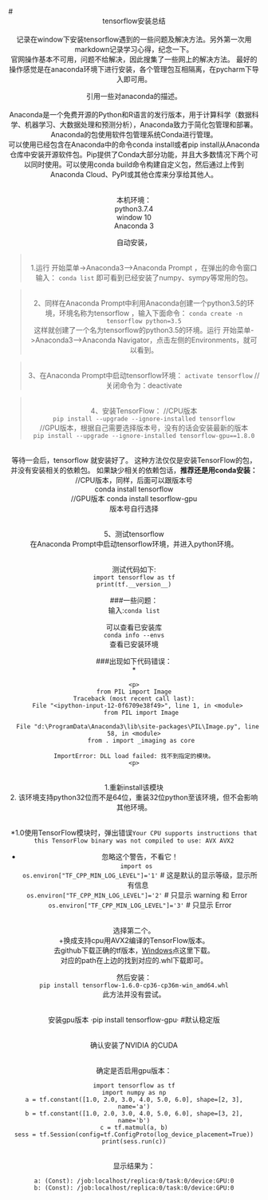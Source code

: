 <br/>
# <center>tensorflow安装总结<center>
<br>记录在window下安装tensorflow遇到的一些问题及解决方法。另外第一次用markdown记录学习心得，纪念一下。<br>
官网操作基本不可用，问题不给解决，因此搜集了一些网上的解决方法。
最好的操作感觉是在anaconda环境下进行安装，各个管理包互相隔离，在pycharm下导入即可用。

引用一些对anaconda的描述。     
<br>Anaconda是一个免费开源的Python和R语言的发行版本，用于计算科学（数据科学、机器学习、大数据处理和预测分析），Anaconda致力于简化包管理和部署。Anaconda的包使用软件包管理系统Conda进行管理。
<br>可以使用已经包含在Anaconda中的命令conda install或者pip install从Anaconda仓库中安装开源软件包。Pip提供了Conda大部分功能，并且大多数情况下两个可以同时使用。可以使用conda build命令构建自定义包，然后通过上传到Anaconda Cloud、PyPI或其他仓库来分享给其他人。<br>

<br>本机环境：
<br>python3.7.4
<br>window 10
<br>Anaconda 3

自动安装，
><br>1.运行 开始菜单->Anaconda3—>Anaconda Prompt ，在弹出的命令窗口输入：
>`conda list`
>即可看到已经安装了numpy、sympy等常用的包。

><br>2、同样在Anaconda Prompt中利用Anaconda创建一个python3.5的环境，环境名称为tensorflow ，输入下面命令：
`conda create -n tensorflow python=3.5`
<br>这样就创建了一个名为tensorflow的python3.5的环境。运行 开始菜单->Anaconda3—>Anaconda Navigator，点击左侧的Environments，就可以看到。

><br>3、在Anaconda Prompt中启动tensorflow环境：
>`activate tensorflow`
  //关闭命令为：deactivate

><br>4、安装TensorFlow：
>//CPU版本
<br>`pip install --upgrade --ignore-installed tensorflow`
<br>//GPU版本，根据自己需要选择版本号，没有的话会安装最新的版本
<br>`pip install --upgrade --ignore-installed tensorflow-gpu==1.8.0`

<br>等待一会后，tensorflow 就安装好了。 
这种方法仅仅是安装TensorFlow的包，并没有安装相关的依赖包。 
如果缺少相关的依赖包话，**推荐还是用conda安装：**
<br>//CPU版本，同样，后面可以跟版本号
<br>conda install tensorflow
<br>//GPU版本
conda install tesorflow-gpu
<br>版本号自行选择

<br>5、测试tensorflow            
在Anaconda Prompt中启动tensorflow环境，并进入python环境。

<br>测试代码如下:
<br>`import tensorflow as tf`
<br>`print(tf.__version__)`

###一些问题：
<br>输入:`conda list`
       
可以查看已安装库
<br>`conda info --envs`
<br>查看已安装环境

###出现如下代码错误：
<br>*
```
<p>
from PIL import Image
Traceback (most recent call last):
  File "<ipython-input-12-0f6709e38f49>", line 1, in <module>
    from PIL import Image

  File "d:\ProgramData\Anaconda3\lib\site-packages\PIL\Image.py", line 58, in <module>
    from . import _imaging as core

ImportError: DLL load failed: 找不到指定的模块。
<p>
```
<br>1.重新install该模块
<br>2. 该环境支持python32位而不是64位，重装32位python至该环境，但不会影响其他环境。

<br>*1.0使用TensorFlow模块时，弹出错误`Your CPU supports instructions that this TensorFlow binary was not compiled to use: AVX AVX2`
+	 忽略这个警告，不看它！
<br>`import os  `
<br>`os.environ["TF_CPP_MIN_LOG_LEVEL"]='1'` # 这是默认的显示等级，显示所有信息  
<br>`os.environ["TF_CPP_MIN_LOG_LEVEL"]='2'` # 只显示 warning 和 Error   
<br>`os.environ["TF_CPP_MIN_LOG_LEVEL"]='3'` # 只显示 Error

<br>选择第二个。
<br>+换成支持cpu用AVX2编译的TensorFlow版本。
<br>去github下载正确的tf版本，[Windows](https://github.com/fo40225/tensorflow-windows-wheel)点这里下载。
<br>对应的path在上边的找到对应的.whl下载即可。

然后安装：
<br>`pip install tensorflow-1.6.0-cp36-cp36m-win_amd64.whl`
<br>此方法并没有尝试。

<br>安装gpu版本
·pip install tensorflow-gpu·  #默认稳定版

<br>确认安装了NVIDIA 的CUDA

<br>确定是否启用gpu版本：
```
import tensorflow as tf
import numpy as np
a = tf.constant([1.0, 2.0, 3.0, 4.0, 5.0, 6.0], shape=[2, 3], name='a')
b = tf.constant([1.0, 2.0, 3.0, 4.0, 5.0, 6.0], shape=[3, 2], name='b')
c = tf.matmul(a, b)
sess = tf.Session(config=tf.ConfigProto(log_device_placement=True))
print(sess.run(c))
```
<br>显示结果为：
```
a: (Const): /job:localhost/replica:0/task:0/device:GPU:0
b: (Const): /job:localhost/replica:0/task:0/device:GPU:0
```
